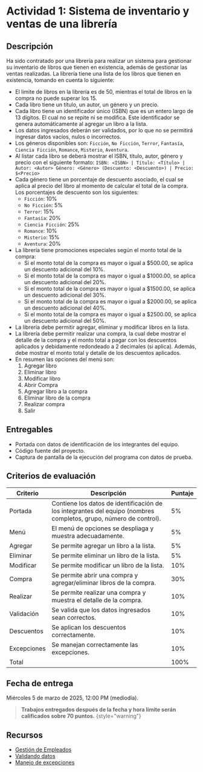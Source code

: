 # Actividad 1: Sistema de inventario y ventas de una librería

## Descripción

Ha sido contratado por una librería para realizar un sistema para gestionar su inventario de libros que tienen en
existencia, además de gestionar las ventas realizadas. La librería tiene una lista de los libros que tienen en
existencia, tomando en cuenta lo siguiente:

* El limite de libros en la librería es de 50, mientras el total de libros en la compra no puede superar los 15.
* Cada libro tiene un título, un autor, un género y un precio.
* Cada libro tiene un identificador único (ISBN) que es un entero largo de 13 dígitos. El cual no se repite ni se
  modifica. Este identificador se genera automáticamente al agregar un libro a la lista.
* Los datos ingresados deberán ser validados, por lo que no se permitirá ingresar datos vacíos, nulos o incorrectos.
* Los géneros disponibles son: `Ficción`, `No Ficción`, `Terror`, `Fantasía`, `Ciencia Ficción`, `Romance`, `Misterio`,
  `Aventura`.
* Al listar cada libro se deberá mostrar el ISBN, título, autor, género y precio con el siguiente formato:
  `ISBN: <ISBN> | Título: <Título> | Autor: <Autor>
   Género: <Género> (Descuento: <Descuento>) | Precio: $<Precio>`
* Cada género tiene un porcentaje de descuento asociado, el cual se aplica al precio del libro al momento de calcular el
  total de la compra. Los porcentajes de descuento son los siguientes:
    * `Ficción`: 10%
    * `No Ficción`: 5%
    * `Terror`: 15%
    * `Fantasía`: 20%
    * `Ciencia Ficción`: 25%
    * `Romance`: 10%
    * `Misterio`: 15%
    * `Aventura`: 20%
* La librería tiene promociones especiales según el monto total de la compra:
    * Si el monto total de la compra es mayor o igual a $500.00, se aplica un descuento adicional del 10%.
    * Si el monto total de la compra es mayor o igual a $1000.00, se aplica un descuento adicional del 20%.
    * Si el monto total de la compra es mayor o igual a $1500.00, se aplica un descuento adicional del 30%.
    * Si el monto total de la compra es mayor o igual a $2000.00, se aplica un descuento adicional del 40%.
    * Si el monto total de la compra es mayor o igual a $2500.00, se aplica un descuento adicional del 50%.
* La librería debe permitir agregar, eliminar y modificar libros en la lista.
* La librería debe permitir realizar una compra, la cual debe mostrar el detalle de la compra y el monto total a pagar
  con los descuentos aplicados y debidamente redondeado a 2 decimales (si aplica). Además, debe mostrar el monto total
  y detalle de los descuentos aplicados.
* En resumen las opciones del menú son:
    1. Agregar libro
    2. Eliminar libro
    3. Modificar libro
    4. Abrir Compra
    5. Agregar libro a la compra
    6. Eliminar libro de la compra
    7. Realizar compra
    8. Salir

## Entregables

* Portada con datos de identificación de los integrantes del equipo.
* Código fuente del proyecto.
* Captura de pantalla de la ejecución del programa con datos de prueba.

## Criterios de evaluación

| Criterio    | Descripción                                                                                                       | Puntaje |
|-------------|-------------------------------------------------------------------------------------------------------------------|---------|
| Portada     | Contiene los datos de identificación de los integrantes del equipo (nombres completos, grupo, número de control). | 5%      |
| Menú        | El menú de opciones se despliaga y muestra adecuadamente.                                                         | 5%      |
| Agregar     | Se permite agregar un libro a la lista.                                                                           | 5%      |
| Eliminar    | Se permite eliminar un libro de la lista.                                                                         | 5%      |
| Modificar   | Se permite modificar un libro de la lista.                                                                        | 10%     |
| Compra      | Se permite abrir una compra y agregar/eliminar libros de la compra.                                               | 30%     |
| Realizar    | Se permite realizar una compra y muestra el detalle de la compra.                                                 | 10%     |
| Validación  | Se valida que los datos ingresados sean correctos.                                                                | 10%     |
| Descuentos  | Se aplican los descuentos correctamente.                                                                          | 10%     |
| Excepciones | Se manejan correctamente las excepciones.                                                                         | 10%     |
| Total       |                                                                                                                   | 100%    |

## Fecha de entrega

Miércoles 5 de marzo de 2025, 12:00 PM (mediodía).

> **Trabajos entregados después de la fecha y hora límite serán calificados sobre 70 puntos.**
> {style="warning"}

## Recursos

* [Gestión de Empleados](ejemplo-3.md)
* [Validando datos](ejemplo-4.md)
* [Manejo de excepciones](ejemplo-5.md)